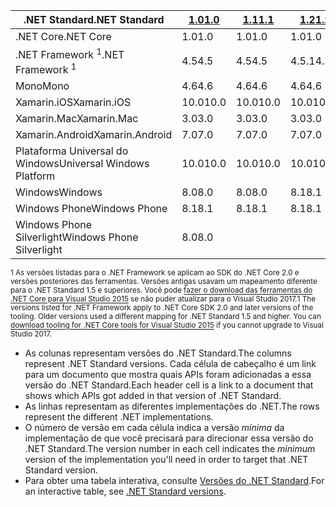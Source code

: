 | <span data-ttu-id="950f9-101">.NET Standard</span><span class="sxs-lookup"><span data-stu-id="950f9-101">.NET Standard</span></span>              | <span data-ttu-id="950f9-102">[1.0]</span><span class="sxs-lookup"><span data-stu-id="950f9-102">[1.0]</span></span> | <span data-ttu-id="950f9-103">[1.1]</span><span class="sxs-lookup"><span data-stu-id="950f9-103">[1.1]</span></span>  | <span data-ttu-id="950f9-104">[1.2]</span><span class="sxs-lookup"><span data-stu-id="950f9-104">[1.2]</span></span> | <span data-ttu-id="950f9-105">[1.3]</span><span class="sxs-lookup"><span data-stu-id="950f9-105">[1.3]</span></span> | <span data-ttu-id="950f9-106">[1.4]</span><span class="sxs-lookup"><span data-stu-id="950f9-106">[1.4]</span></span> | <span data-ttu-id="950f9-107">[1.5]</span><span class="sxs-lookup"><span data-stu-id="950f9-107">[1.5]</span></span>      | <span data-ttu-id="950f9-108">[1.6]</span><span class="sxs-lookup"><span data-stu-id="950f9-108">[1.6]</span></span>      | <span data-ttu-id="950f9-109">[2.0]</span><span class="sxs-lookup"><span data-stu-id="950f9-109">[2.0]</span></span>      |
|----------------------------|-------|--------|-------|-------|-------|------------|------------|------------|
| <span data-ttu-id="950f9-110">.NET Core</span><span class="sxs-lookup"><span data-stu-id="950f9-110">.NET Core</span></span>                  | <span data-ttu-id="950f9-111">1.0</span><span class="sxs-lookup"><span data-stu-id="950f9-111">1.0</span></span>   | <span data-ttu-id="950f9-112">1.0</span><span class="sxs-lookup"><span data-stu-id="950f9-112">1.0</span></span>    | <span data-ttu-id="950f9-113">1.0</span><span class="sxs-lookup"><span data-stu-id="950f9-113">1.0</span></span>   | <span data-ttu-id="950f9-114">1.0</span><span class="sxs-lookup"><span data-stu-id="950f9-114">1.0</span></span>   | <span data-ttu-id="950f9-115">1.0</span><span class="sxs-lookup"><span data-stu-id="950f9-115">1.0</span></span>   | <span data-ttu-id="950f9-116">1.0</span><span class="sxs-lookup"><span data-stu-id="950f9-116">1.0</span></span>        | <span data-ttu-id="950f9-117">1.0</span><span class="sxs-lookup"><span data-stu-id="950f9-117">1.0</span></span>        | <span data-ttu-id="950f9-118">2.0</span><span class="sxs-lookup"><span data-stu-id="950f9-118">2.0</span></span>        |
| <span data-ttu-id="950f9-119">.NET Framework <sup>1</sup></span><span class="sxs-lookup"><span data-stu-id="950f9-119">.NET Framework <sup>1</sup></span></span>| <span data-ttu-id="950f9-120">4.5</span><span class="sxs-lookup"><span data-stu-id="950f9-120">4.5</span></span>   | <span data-ttu-id="950f9-121">4.5</span><span class="sxs-lookup"><span data-stu-id="950f9-121">4.5</span></span>    | <span data-ttu-id="950f9-122">4.5.1</span><span class="sxs-lookup"><span data-stu-id="950f9-122">4.5.1</span></span> | <span data-ttu-id="950f9-123">4.6</span><span class="sxs-lookup"><span data-stu-id="950f9-123">4.6</span></span>   | <span data-ttu-id="950f9-124">4.6.1</span><span class="sxs-lookup"><span data-stu-id="950f9-124">4.6.1</span></span> | <span data-ttu-id="950f9-125">4.6.1</span><span class="sxs-lookup"><span data-stu-id="950f9-125">4.6.1</span></span>      | <span data-ttu-id="950f9-126">4.6.1</span><span class="sxs-lookup"><span data-stu-id="950f9-126">4.6.1</span></span>      | <span data-ttu-id="950f9-127">4.6.1</span><span class="sxs-lookup"><span data-stu-id="950f9-127">4.6.1</span></span>      |
| <span data-ttu-id="950f9-128">Mono</span><span class="sxs-lookup"><span data-stu-id="950f9-128">Mono</span></span>                       | <span data-ttu-id="950f9-129">4.6</span><span class="sxs-lookup"><span data-stu-id="950f9-129">4.6</span></span>   | <span data-ttu-id="950f9-130">4.6</span><span class="sxs-lookup"><span data-stu-id="950f9-130">4.6</span></span>    | <span data-ttu-id="950f9-131">4.6</span><span class="sxs-lookup"><span data-stu-id="950f9-131">4.6</span></span>   | <span data-ttu-id="950f9-132">4.6</span><span class="sxs-lookup"><span data-stu-id="950f9-132">4.6</span></span>   | <span data-ttu-id="950f9-133">4.6</span><span class="sxs-lookup"><span data-stu-id="950f9-133">4.6</span></span>   | <span data-ttu-id="950f9-134">4.6</span><span class="sxs-lookup"><span data-stu-id="950f9-134">4.6</span></span>        | <span data-ttu-id="950f9-135">4.6</span><span class="sxs-lookup"><span data-stu-id="950f9-135">4.6</span></span>        | <span data-ttu-id="950f9-136">5.4</span><span class="sxs-lookup"><span data-stu-id="950f9-136">5.4</span></span>        |
| <span data-ttu-id="950f9-137">Xamarin.iOS</span><span class="sxs-lookup"><span data-stu-id="950f9-137">Xamarin.iOS</span></span>                | <span data-ttu-id="950f9-138">10.0</span><span class="sxs-lookup"><span data-stu-id="950f9-138">10.0</span></span>  | <span data-ttu-id="950f9-139">10.0</span><span class="sxs-lookup"><span data-stu-id="950f9-139">10.0</span></span>   | <span data-ttu-id="950f9-140">10.0</span><span class="sxs-lookup"><span data-stu-id="950f9-140">10.0</span></span>  | <span data-ttu-id="950f9-141">10.0</span><span class="sxs-lookup"><span data-stu-id="950f9-141">10.0</span></span>  | <span data-ttu-id="950f9-142">10.0</span><span class="sxs-lookup"><span data-stu-id="950f9-142">10.0</span></span>  | <span data-ttu-id="950f9-143">10.0</span><span class="sxs-lookup"><span data-stu-id="950f9-143">10.0</span></span>       | <span data-ttu-id="950f9-144">10.0</span><span class="sxs-lookup"><span data-stu-id="950f9-144">10.0</span></span>       | <span data-ttu-id="950f9-145">10.14</span><span class="sxs-lookup"><span data-stu-id="950f9-145">10.14</span></span>      |
| <span data-ttu-id="950f9-146">Xamarin.Mac</span><span class="sxs-lookup"><span data-stu-id="950f9-146">Xamarin.Mac</span></span>                | <span data-ttu-id="950f9-147">3.0</span><span class="sxs-lookup"><span data-stu-id="950f9-147">3.0</span></span>   | <span data-ttu-id="950f9-148">3.0</span><span class="sxs-lookup"><span data-stu-id="950f9-148">3.0</span></span>    | <span data-ttu-id="950f9-149">3.0</span><span class="sxs-lookup"><span data-stu-id="950f9-149">3.0</span></span>   | <span data-ttu-id="950f9-150">3.0</span><span class="sxs-lookup"><span data-stu-id="950f9-150">3.0</span></span>   | <span data-ttu-id="950f9-151">3.0</span><span class="sxs-lookup"><span data-stu-id="950f9-151">3.0</span></span>   | <span data-ttu-id="950f9-152">3.0</span><span class="sxs-lookup"><span data-stu-id="950f9-152">3.0</span></span>        | <span data-ttu-id="950f9-153">3.0</span><span class="sxs-lookup"><span data-stu-id="950f9-153">3.0</span></span>        | <span data-ttu-id="950f9-154">3.8</span><span class="sxs-lookup"><span data-stu-id="950f9-154">3.8</span></span>        |
| <span data-ttu-id="950f9-155">Xamarin.Android</span><span class="sxs-lookup"><span data-stu-id="950f9-155">Xamarin.Android</span></span>            | <span data-ttu-id="950f9-156">7.0</span><span class="sxs-lookup"><span data-stu-id="950f9-156">7.0</span></span>   | <span data-ttu-id="950f9-157">7.0</span><span class="sxs-lookup"><span data-stu-id="950f9-157">7.0</span></span>    | <span data-ttu-id="950f9-158">7.0</span><span class="sxs-lookup"><span data-stu-id="950f9-158">7.0</span></span>   | <span data-ttu-id="950f9-159">7.0</span><span class="sxs-lookup"><span data-stu-id="950f9-159">7.0</span></span>   | <span data-ttu-id="950f9-160">7.0</span><span class="sxs-lookup"><span data-stu-id="950f9-160">7.0</span></span>   | <span data-ttu-id="950f9-161">7.0</span><span class="sxs-lookup"><span data-stu-id="950f9-161">7.0</span></span>        | <span data-ttu-id="950f9-162">7.0</span><span class="sxs-lookup"><span data-stu-id="950f9-162">7.0</span></span>        | <span data-ttu-id="950f9-163">8.0</span><span class="sxs-lookup"><span data-stu-id="950f9-163">8.0</span></span>        |
| <span data-ttu-id="950f9-164">Plataforma Universal do Windows</span><span class="sxs-lookup"><span data-stu-id="950f9-164">Universal Windows Platform</span></span> | <span data-ttu-id="950f9-165">10.0</span><span class="sxs-lookup"><span data-stu-id="950f9-165">10.0</span></span>  | <span data-ttu-id="950f9-166">10.0</span><span class="sxs-lookup"><span data-stu-id="950f9-166">10.0</span></span>   | <span data-ttu-id="950f9-167">10.0</span><span class="sxs-lookup"><span data-stu-id="950f9-167">10.0</span></span>  | <span data-ttu-id="950f9-168">10.0</span><span class="sxs-lookup"><span data-stu-id="950f9-168">10.0</span></span>  | <span data-ttu-id="950f9-169">10.0</span><span class="sxs-lookup"><span data-stu-id="950f9-169">10.0</span></span>  | <span data-ttu-id="950f9-170">10.0.16299</span><span class="sxs-lookup"><span data-stu-id="950f9-170">10.0.16299</span></span> | <span data-ttu-id="950f9-171">10.0.16299</span><span class="sxs-lookup"><span data-stu-id="950f9-171">10.0.16299</span></span> | <span data-ttu-id="950f9-172">10.0.16299</span><span class="sxs-lookup"><span data-stu-id="950f9-172">10.0.16299</span></span> |
| <span data-ttu-id="950f9-173">Windows</span><span class="sxs-lookup"><span data-stu-id="950f9-173">Windows</span></span>                    | <span data-ttu-id="950f9-174">8.0</span><span class="sxs-lookup"><span data-stu-id="950f9-174">8.0</span></span>   | <span data-ttu-id="950f9-175">8.0</span><span class="sxs-lookup"><span data-stu-id="950f9-175">8.0</span></span>    | <span data-ttu-id="950f9-176">8.1</span><span class="sxs-lookup"><span data-stu-id="950f9-176">8.1</span></span>   |       |       |            |            |            |
| <span data-ttu-id="950f9-177">Windows Phone</span><span class="sxs-lookup"><span data-stu-id="950f9-177">Windows Phone</span></span>              | <span data-ttu-id="950f9-178">8.1</span><span class="sxs-lookup"><span data-stu-id="950f9-178">8.1</span></span>   | <span data-ttu-id="950f9-179">8.1</span><span class="sxs-lookup"><span data-stu-id="950f9-179">8.1</span></span>    | <span data-ttu-id="950f9-180">8.1</span><span class="sxs-lookup"><span data-stu-id="950f9-180">8.1</span></span>   |       |       |            |            |            |
| <span data-ttu-id="950f9-181">Windows Phone Silverlight</span><span class="sxs-lookup"><span data-stu-id="950f9-181">Windows Phone Silverlight</span></span>  | <span data-ttu-id="950f9-182">8.0</span><span class="sxs-lookup"><span data-stu-id="950f9-182">8.0</span></span>   |        |       |       |       |            |            |            |

<span data-ttu-id="950f9-183"><sup>1 As versões listadas para o .NET Framework se aplicam ao SDK do .NET Core 2.0 e versões posteriores das ferramentas. Versões antigas usavam um mapeamento diferente para o .NET Standard 1.5 e superiores. Você pode [fazer o download das ferramentas do .NET Core para Visual Studio 2015](https://github.com/dotnet/core/blob/master/release-notes/download-archive.md) se não puder atualizar para o Visual Studio 2017.</sup></span><span class="sxs-lookup"><span data-stu-id="950f9-183"><sup>1 The versions listed for .NET Framework apply to .NET Core SDK 2.0 and later versions of the tooling. Older versions used a different mapping for .NET Standard 1.5 and higher. You can [download tooling for .NET Core tools for Visual Studio 2015](https://github.com/dotnet/core/blob/master/release-notes/download-archive.md) if you cannot upgrade to Visual Studio 2017.</sup></span></span>

- <span data-ttu-id="950f9-184">As colunas representam versões do .NET Standard.</span><span class="sxs-lookup"><span data-stu-id="950f9-184">The columns represent .NET Standard versions.</span></span> <span data-ttu-id="950f9-185">Cada célula de cabeçalho é um link para um documento que mostra quais APIs foram adicionadas a essa versão do .NET Standard.</span><span class="sxs-lookup"><span data-stu-id="950f9-185">Each header cell is a link to a document that shows which APIs got added in that version of .NET Standard.</span></span>
- <span data-ttu-id="950f9-186">As linhas representam as diferentes implementações do .NET.</span><span class="sxs-lookup"><span data-stu-id="950f9-186">The rows represent the different .NET implementations.</span></span>
- <span data-ttu-id="950f9-187">O número de versão em cada célula indica a versão *mínima* da implementação de que você precisará para direcionar essa versão do .NET Standard.</span><span class="sxs-lookup"><span data-stu-id="950f9-187">The version number in each cell indicates the *minimum* version of the implementation you'll need in order to target that .NET Standard version.</span></span>
- <span data-ttu-id="950f9-188">Para obter uma tabela interativa, consulte [Versões do .NET Standard](http://immo.landwerth.net/netstandard-versions/#).</span><span class="sxs-lookup"><span data-stu-id="950f9-188">For an interactive table, see [.NET Standard versions](http://immo.landwerth.net/netstandard-versions/#).</span></span>

[1.0]: https://github.com/dotnet/standard/blob/master/docs/versions/netstandard1.0.md
[1.1]: https://github.com/dotnet/standard/blob/master/docs/versions/netstandard1.1.md
[1.2]: https://github.com/dotnet/standard/blob/master/docs/versions/netstandard1.2.md
[1.3]: https://github.com/dotnet/standard/blob/master/docs/versions/netstandard1.3.md
[1.4]: https://github.com/dotnet/standard/blob/master/docs/versions/netstandard1.4.md
[1.5]: https://github.com/dotnet/standard/blob/master/docs/versions/netstandard1.5.md
[1.6]: https://github.com/dotnet/standard/blob/master/docs/versions/netstandard1.6.md
[2.0]: https://github.com/dotnet/standard/blob/master/docs/versions/netstandard2.0.md
